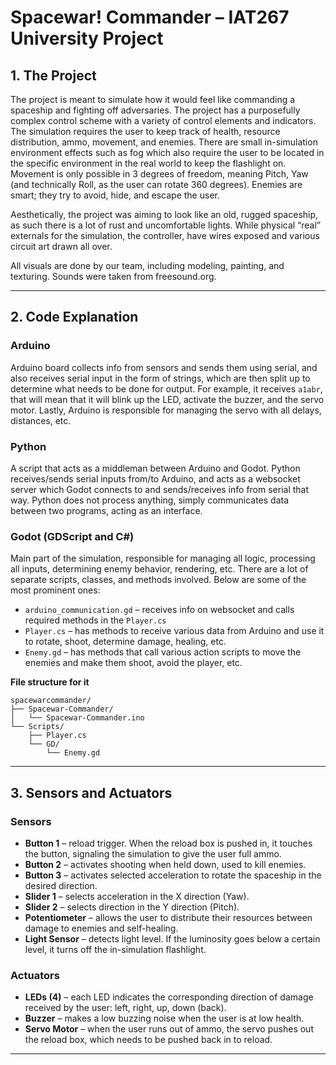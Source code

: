 # Spacewar! Commander – IAT267 University Project

## 1. The Project

The project is meant to simulate how it would feel like commanding a spaceship and fighting off adversaries. The project has a purposefully complex control scheme with a variety of control elements and indicators. The simulation requires the user to keep track of health, resource distribution, ammo, movement, and enemies. There are small in-simulation environment effects such as fog which also require the user to be located in the specific environment in the real world to keep the flashlight on. Movement is only possible in 3 degrees of freedom, meaning Pitch, Yaw (and technically Roll, as the user can rotate 360 degrees). Enemies are smart; they try to avoid, hide, and escape the user.

Aesthetically, the project was aiming to look like an old, rugged spaceship, as such there is a lot of rust and uncomfortable lights. While physical “real” externals for the simulation, the controller, have wires exposed and various circuit art drawn all over.

All visuals are done by our team, including modeling, painting, and texturing. Sounds were taken from freesound.org.

---

## 2. Code Explanation

### Arduino

Arduino board collects info from sensors and sends them using serial, and also receives serial input in the form of strings, which are then split up to determine what needs to be done for output. For example, it receives `a1abr`, that will mean that it will blink up the LED, activate the buzzer, and the servo motor. Lastly, Arduino is responsible for managing the servo with all delays, distances, etc.

### Python

A script that acts as a middleman between Arduino and Godot. Python receives/sends serial inputs from/to Arduino, and acts as a websocket server which Godot connects to and sends/receives info from serial that way. Python does not process anything, simply communicates data between two programs, acting as an interface.

### Godot (GDScript and C#)

Main part of the simulation, responsible for managing all logic, processing all inputs, determining enemy behavior, rendering, etc. There are a lot of separate scripts, classes, and methods involved. Below are some of the most prominent ones:

- `arduino_communication.gd` – receives info on websocket and calls required methods in the `Player.cs`
- `Player.cs` – has methods to receive various data from Arduino and use it to rotate, shoot, determine damage, healing, etc.
- `Enemy.gd` – has methods that call various action scripts to move the enemies and make them shoot, avoid the player, etc.

**File structure for it**
```
spacewarcommander/
├── Spacewar-Commander/
│   └── Spacewar-Commander.ino
└── Scripts/
    ├── Player.cs
    └── GD/
        └── Enemy.gd
```

---

## 3. Sensors and Actuators

### Sensors

- **Button 1** – reload trigger. When the reload box is pushed in, it touches the button, signaling the simulation to give the user full ammo.
- **Button 2** – activates shooting when held down, used to kill enemies.
- **Button 3** – activates selected acceleration to rotate the spaceship in the desired direction.
- **Slider 1** – selects acceleration in the X direction (Yaw).
- **Slider 2** – selects direction in the Y direction (Pitch).
- **Potentiometer** – allows the user to distribute their resources between damage to enemies and self-healing.
- **Light Sensor** – detects light level. If the luminosity goes below a certain level, it turns off the in-simulation flashlight.

### Actuators

- **LEDs (4)** – each LED indicates the corresponding direction of damage received by the user: left, right, up, down (back).
- **Buzzer** – makes a low buzzing noise when the user is at low health.
- **Servo Motor** – when the user runs out of ammo, the servo pushes out the reload box, which needs to be pushed back in to reload.

---


